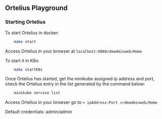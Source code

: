 ## Ortelius Playground

### Starting Ortelius

To start Ortelius in docker:

```bash
    make start
```
Access Ortelius in your browser at `localhost:8080/dmadminweb/Home`

To start it in K8s:

```bash
    make startK8s
```

Once Ortelius has started, get the minikube assigned ip address and port, 
check the Ortelius entry in the list generated by the command below:

```bash
    minikube service list
```

Access Ortelius in your browser go to `< ipAddress:Port >/dmadminweb/Home`


Default credentials: admin/admin